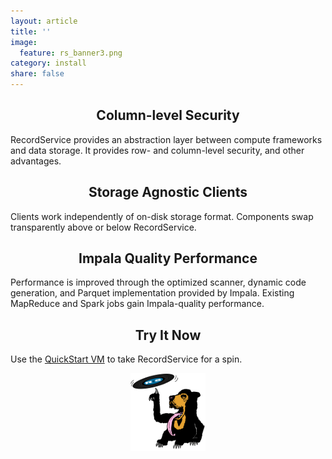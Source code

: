 ```yaml
---
layout: article
title: ''
image:
  feature: rs_banner3.png
category: install
share: false
---
```




<div class="tiles">

<div class="tile">
  <h2 class="post-title" align="center">Column-level Security</h2>
  <p class="post-excerpt">RecordService provides an abstraction layer between compute frameworks and data storage. It provides row- and column-level security, and other advantages.</p>

</div><!-- /.tile -->

<div class="tile">
  <h2 class="post-title" align="center">Storage Agnostic Clients</h2>
  <p class="post-excerpt">Clients work independently of on-disk storage format. Components swap transparently above or below RecordService.</p>
</div><!-- /.tile -->

<div class="tile">
  <h2 class="post-title" align="center">Impala Quality Performance</h2>
  <p class="post-excerpt">Performance is improved through the optimized scanner, dynamic code generation, and Parquet implementation provided by Impala. Existing MapReduce and Spark jobs gain Impala-quality performance.</p>
</div><!-- /.tile -->

<div class="tile">
  <h2 class="post-title" align="center">Try It Now</h2>
  Use the <a href="./vm.html">QuickStart VM</a> to take RecordService for a spin.
  <p align="center"><img src="/images/lilSunbear120x125.png"/>
  </p>
</div><!-- /.tile -->

</div><!-- /.tiles -->
